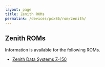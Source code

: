 ```yaml
---
layout: page
title: Zenith ROMs
permalink: /devices/pcx86/rom/zenith/
---
```


Zenith ROMs
-----------

Information is available for the following ROMs.

- [Zenith Data Systems Z-150](z150/)
